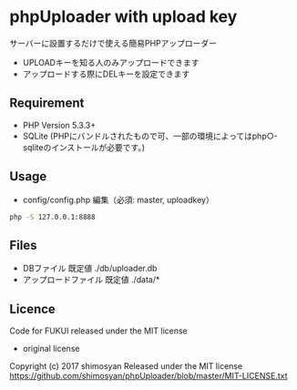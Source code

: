 # phpUploader with upload key

サーバーに設置するだけで使える簡易PHPアップローダー

- UPLOADキーを知る人のみアップロードできます
- アップロードする際にDELキーを設定できます

## Requirement

- PHP Version 5.3.3+
- SQLite (PHPにバンドルされたもので可、一部の環境によってはphp○-sqliteのインストールが必要です。)

## Usage

- config/config.php 編集（必須: master, uploadkey）

```sh
php -S 127.0.0.1:8888
```

## Files

- DBファイル 既定値 ./db/uploader.db
- アップロードファイル 既定値 ./data/*

## Licence

Code for FUKUI released under the MIT license

- original license

Copyright (c) 2017 shimosyan
Released under the MIT license
<https://github.com/shimosyan/phpUploader/blob/master/MIT-LICENSE.txt>
